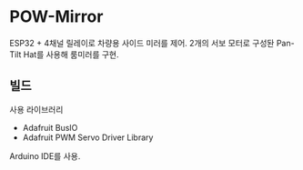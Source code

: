 # POW-Mirror

ESP32 + 4채널 릴레이로 차량용 사이드 미러를 제어.
2개의 서보 모터로 구성돤 Pan-Tilt Hat를 사용해 룸미러를 구현.

## 빌드

사용 라이브러리
- Adafruit BusIO
- Adafruit PWM Servo Driver Library

Arduino IDE를 사용.